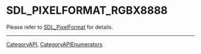 # SDL_PIXELFORMAT_RGBX8888

Please refer to [SDL_PixelFormat](SDL_PixelFormat) for details.

----
[CategoryAPI](CategoryAPI), [CategoryAPIEnumerators](CategoryAPIEnumerators)

